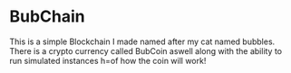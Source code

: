 # BubChain

This is a simple Blockchain I made named after my cat named bubbles. There is a crypto currency called BubCoin aswell along with the ability to run simulated instances h=of how the coin will work!